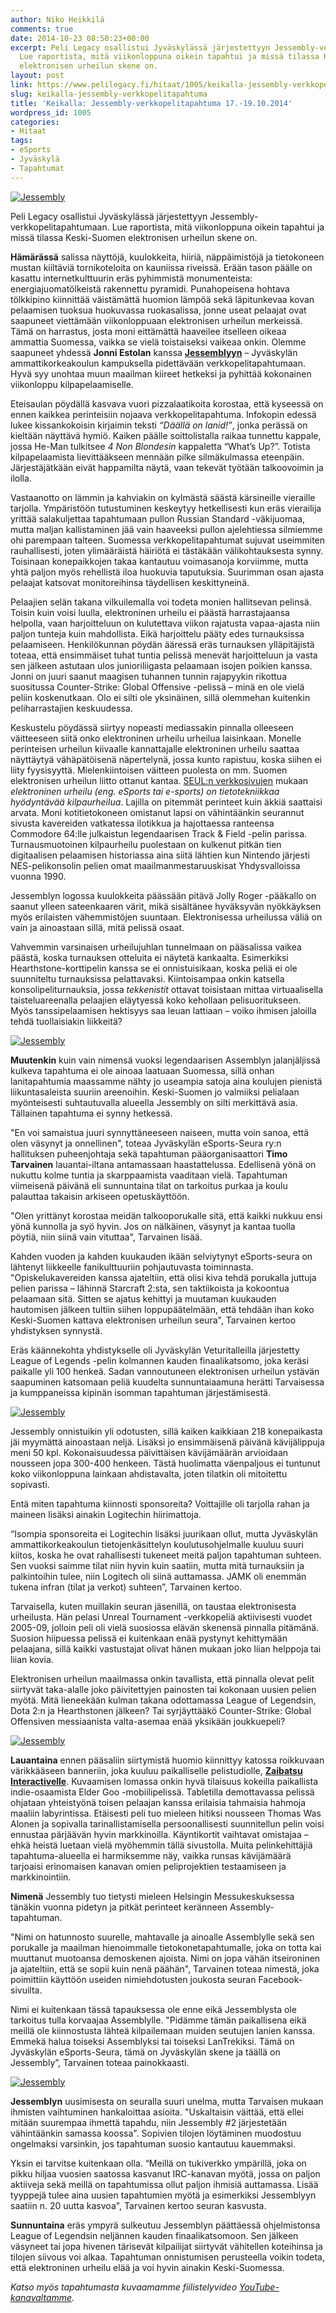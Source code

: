 ```yaml
---
author: Niko Heikkilä
comments: true
date: 2014-10-23 08:50:23+00:00
excerpt: Peli Legacy osallistui Jyväskylässä järjestettyyn Jessembly-verkkopelitapahtumaan.
  Lue raportista, mitä viikonloppuna oikein tapahtui ja missä tilassa Keski-Suomen
  elektronisen urheilun skene on.
layout: post
link: https://www.pelilegacy.fi/hitaat/1005/keikalla-jessembly-verkkopelitapahtuma
slug: keikalla-jessembly-verkkopelitapahtuma
title: 'Keikalla: Jessembly-verkkopelitapahtuma 17.-19.10.2014'
wordpress_id: 1005
categories:
- Hitaat
tags:
- eSports
- Jyväskylä
- Tapahtumat
---
```


[![Jessembly](http://www.pelilegacy.fi/wp-content/uploads/2014/10/jessembly1-1050x700.jpg)](http://www.pelilegacy.fi/wp-content/uploads/2014/10/jessembly1.jpg)



Peli Legacy osallistui Jyväskylässä järjestettyyn Jessembly-verkkopelitapahtumaan. Lue raportista, mitä viikonloppuna oikein tapahtui ja missä tilassa Keski-Suomen elektronisen urheilun skene on.



**Hämärässä** salissa näyttöjä, kuulokkeita, hiiriä, näppäimistöjä ja tietokoneen mustan kiiltäviä tornikoteloita on kauniissa riveissä. Erään tason päälle on kasattu internetkulttuurin eräs pyhimmistä monumenteista: energiajuomatölkeistä rakennettu pyramidi. Punahopeisena hohtava tölkkipino kiinnittää väistämättä huomion lämpöä sekä läpitunkevaa kovan pelaamisen tuoksua huokuvassa ruokasalissa, jonne useat pelaajat ovat saapuneet viettämään viikonloppuaan elektronisen urheilun merkeissä. Tämä on harrastus, josta moni eittämättä haaveilee itselleen oikeaa ammattia Suomessa, vaikka se vielä toistaiseksi vaikeaa onkin. Olemme saapuneet yhdessä **Jonni Estolan** kanssa [**Jessemblyyn**](http://jessembly.fi/) – Jyväskylän ammattikorkeakoulun kampuksella pidettävään verkkopelitapahtumaan. Hyvä syy unohtaa muun maailman kiireet hetkeksi ja pyhittää kokonainen viikonloppu kilpapelaamiselle.

Eteisaulan pöydällä kasvava vuori pizzalaatikoita korostaa, että kyseessä on ennen kaikkea perinteisiin nojaava verkkopelitapahtuma. Infokopin edessä lukee kissankokoisin kirjaimin teksti _“Däällä on lanid!”_, jonka perässä on kieltään näyttävä hymiö. Kaiken päälle soittolistalla raikaa tunnettu kappale, jossa He-Man tulkitsee _4 Non Blondesin_ kappaletta “What’s Up?”. Totista kilpapelaamista lievittääkseen mennään pilke silmäkulmassa eteenpäin. Järjestäjätkään eivät happamilta näytä, vaan tekevät työtään talkoovoimin ja ilolla.

Vastaanotto on lämmin ja kahviakin on kylmästä säästä kärsineille vieraille tarjolla. Ympäristöön tutustuminen keskeytyy hetkellisesti kun eräs vierailija yrittää salakuljettaa tapahtumaan pullon Russian Standard -väkijuomaa, mutta maljan kallistaminen jää vain haaveeksi pullon ajelehtiessa silmiemme ohi parempaan talteen. Suomessa verkkopelitapahtumat sujuvat useimmiten rauhallisesti, joten ylimääräistä häiriötä ei tästäkään välikohtauksesta synny. Toisinaan konepaikkojen takaa kantautuu voimasanoja korviimme, mutta yhtä paljon myös rehellistä iloa huokuvia taputuksia. Suurimman osan ajasta pelaajat katsovat monitoreihinsa täydellisen keskittyneinä.

Pelaajien selän takana vilkuilemalla voi todeta monien hallitsevan pelinsä. Toisin kuin voisi luulla, elektroninen urheilu ei päästä harrastajaansa helpolla, vaan harjoitteluun on kulutettava viikon rajatusta vapaa-ajasta niin paljon tunteja kuin mahdollista. Eikä harjoittelu pääty edes turnauksissa pelaamiseen. Henkilökunnan pöydän ääressä eräs turnauksen ylläpitäjistä toteaa, että ensimmäiset tuhat tuntia pelissä menevät harjoitteluun ja vasta sen jälkeen astutaan ulos junioriliigasta pelaamaan isojen poikien kanssa. Jonni on juuri saanut maagisen tuhannen tunnin rajapyykin rikottua suositussa Counter-Strike: Global Offensive -pelissä – minä en ole vielä peliin koskenutkaan. Olo ei silti ole yksinäinen, sillä olemmehan kuitenkin peliharrastajien keskuudessa.

Keskustelu pöydässä siirtyy nopeasti mediassakin pinnalla olleeseen väitteeseen siitä onko elektroninen urheilu urheilua laisinkaan. Monelle perinteisen urheilun kiivaalle kannattajalle elektroninen urheilu saattaa näyttäytyä vähäpätöisenä näpertelynä, jossa kunto rapistuu, koska siihen ei liity fyysisyyttä. Mielenkiintoisen väitteen puolesta on mm. Suomen elektronisen urheilun liitto ottanut kantaa. [SEUL:n verkkosivujen](http://www.seul.fi/esports/) mukaan _elektroninen urheilu (eng. eSports tai e-sports) on tietotekniikkaa hyödyntävää kilpaurheilua_. Lajilla on pitemmät perinteet kuin äkkiä saattaisi arvata. Moni kotitietokoneen omistanut lapsi on vähintäänkin seurannut sivusta kavereiden vatkatessa ilotikkua ja hajottaessa ranteensa Commodore 64:lle julkaistun legendaarisen Track & Field -pelin parissa. Turnausmuotoinen kilpaurheilu puolestaan on kulkenut pitkän tien digitaalisen pelaamisen historiassa aina siitä lähtien kun Nintendo järjesti NES-pelikonsolin pelien omat maailmanmestaruuskisat Yhdysvalloissa vuonna 1990.

Jessemblyn logossa kuulokkeita päässään pitävä Jolly Roger -pääkallo on saanut ylleen sateenkaaren värit, mikä sisältänee hyväksyvän nyökkäyksen myös erilaisten vähemmistöjen suuntaan. Elektronisessa urheilussa väliä on vain ja ainoastaan sillä, mitä pelissä osaat.

Vahvemmin varsinaisen urheilujuhlan tunnelmaan on pääsalissa vaikea päästä, koska turnauksen otteluita ei näytetä kankaalta. Esimerkiksi Hearthstone-korttipelin kanssa se ei onnistuisikaan, koska peliä ei ole suunniteltu turnauksissa pelattavaksi. Kiintoisampaa onkin katsella konsolipeliturnauksia, jossa _tekkenistit_ ottavat toisistaan mittaa virtuaalisella taisteluareenalla pelaajien eläytyessä koko kehollaan pelisuoritukseen. Myös tanssipelaamisen hektisyys saa leuan lattiaan – voiko ihmisen jaloilla tehdä tuollaisiakin liikkeitä?

[![Jessembly](http://www.pelilegacy.fi/wp-content/uploads/2014/10/jessembly2-1050x590.jpg)](http://www.pelilegacy.fi/wp-content/uploads/2014/10/jessembly2.jpg)

**Muutenkin** kuin vain nimensä vuoksi legendaarisen Assemblyn jalanjäljissä kulkeva tapahtuma ei ole ainoaa laatuaan Suomessa, sillä onhan lanitapahtumia maassamme nähty jo useampia satoja aina koulujen pienistä liikuntasaleista suuriin areenoihin. Keski-Suomen jo valmiiksi pelialaan myönteisesti suhtautuvalla alueella Jessembly on silti merkittävä asia. Tällainen tapahtuma ei synny hetkessä.

"En voi samaistua juuri synnyttäneeseen naiseen, mutta voin sanoa, että olen väsynyt ja onnellinen", toteaa Jyväskylän eSports-Seura ry:n hallituksen puheenjohtaja sekä tapahtuman pääorganisaattori **Timo Tarvainen** lauantai-iltana antamassaan haastattelussa. Edellisenä yönä on nukuttu kolme tuntia ja skarppaamista vaaditaan vielä. Tapahtuman viimeisenä päivänä eli sunnuntaina tilat on tarkoitus purkaa ja koulu palauttaa takaisin arkiseen opetuskäyttöön.

"Olen yrittänyt korostaa meidän talkooporukalle sitä, että kaikki nukkuu ensi yönä kunnolla ja syö hyvin. Jos on nälkäinen, väsynyt ja kantaa tuolla pöytiä, niin siinä vain vituttaa", Tarvainen lisää.

Kahden vuoden ja kahden kuukauden ikään selviytynyt eSports-seura on lähtenyt liikkeelle fanikulttuuriin pohjautuvasta toiminnasta. "Opiskelukavereiden kanssa ajateltiin, että olisi kiva tehdä porukalla juttuja pelien parissa – lähinnä Starcraft 2:sta, sen taktiikoista ja kokoontua pelaamaan sitä. Sitten se ajatus kehittyi ja muutaman kuukauden hautomisen jälkeen tultiin siihen loppupäätelmään, että tehdään ihan koko Keski-Suomen kattava elektronisen urheilun seura", Tarvainen kertoo yhdistyksen synnystä.

Eräs käännekohta yhdistykselle oli Jyväskylän Veturitalleilla järjestetty League of Legends -pelin kolmannen kauden finaalikatsomo, joka keräsi paikalle yli 100 henkeä. Sadan vannoutuneen elektronisen urheilun ystävän saapuminen katsomaan peliä kuudelta sunnuntaiaamuna herätti Tarvaisessa ja kumppaneissa kipinän isomman tapahtuman järjestämisestä.

[![Jessembly](http://www.pelilegacy.fi/wp-content/uploads/2014/10/jessembly4-1050x590.jpg)](http://www.pelilegacy.fi/wp-content/uploads/2014/10/jessembly4.jpg)

Jessembly onnistuikin yli odotusten, sillä kaiken kaikkiaan 218 konepaikasta jäi myymättä ainoastaan neljä. Lisäksi jo ensimmäisenä päivänä kävijälippuja meni 50 kpl. Kokonaisuudessa päivittäisen kävijämäärän arvioidaan nousseen jopa 300-400 henkeen. Tästä huolimatta väenpaljous ei tuntunut koko viikonloppuna lainkaan ahdistavalta, joten tilatkin oli mitoitettu sopivasti.

Entä miten tapahtuma kiinnosti sponsoreita? Voittajille oli tarjolla rahan ja maineen lisäksi ainakin Logitechin hiirimattoja.

“Isompia sponsoreita ei Logitechin lisäksi juurikaan ollut, mutta Jyväskylän ammattikorkeakoulun tietojenkäsittelyn koulutusohjelmalle kuuluu suuri kiitos, koska he ovat rahallisesti tukeneet meitä paljon tapahtuman suhteen. Sen vuoksi saimme tilat niin hyvin kuin saatiin, mutta mitä turnauksiin ja palkintoihin tulee, niin Logitech oli siinä auttamassa. JAMK oli enemmän tukena infran (tilat ja verkot) suhteen”, Tarvainen kertoo.

Tarvaisella, kuten muillakin seuran jäsenillä, on taustaa elektronisesta urheilusta. Hän pelasi Unreal Tournament -verkkopeliä aktiivisesti vuodet 2005-09, jolloin peli oli vielä suosiossa elävän skenensä pinnalla pitämänä. Suosion hiipuessa pelissä ei kuitenkaan enää pystynyt kehittymään pelaajana, sillä kaikki vastustajat olivat hänen mukaan joko liian helppoja tai liian kovia.

Elektronisen urheilun maailmassa onkin tavallista, että pinnalla olevat pelit siirtyvät taka-alalle joko päivitettyjen painosten tai kokonaan uusien pelien myötä. Mitä lieneekään kulman takana odottamassa League of Legendsin, Dota 2:n ja Hearthstonen jälkeen? Tai syrjäyttääkö Counter-Strike: Global Offensiven messiaanista valta-asemaa enää yksikään joukkuepeli?

[![Jessembly](http://www.pelilegacy.fi/wp-content/uploads/2014/10/jessembly3-1050x590.jpg)](http://www.pelilegacy.fi/wp-content/uploads/2014/10/jessembly3.jpg)

**Lauantaina** ennen pääsaliin siirtymistä huomio kiinnittyy katossa roikkuvaan värikkääseen banneriin, joka kuuluu paikalliselle pelistudiolle, [**Zaibatsu Interactivelle**](http://zaibatsu.fi/). Kuvaamisen lomassa onkin hyvä tilaisuus kokeilla paikallista indie-osaamista Elder Goo -mobiilipelissä. Tabletilla demottavassa pelissä ohjataan yhteistyönä toisen pelaajan kanssa erilaisia tahmaisia hahmoja maaliin labyrintissa. Etäisesti peli tuo mieleen hitiksi nousseen Thomas Was Alonen ja sopivalla tarinallistamisella persoonallisesti suunnitellun pelin voisi ennustaa pärjäävän hyvin markkinoilla. Käyntikortit vaihtavat omistajaa – ehkä heistä luetaan vielä myöhemmin tällä sivustolla. Muita pelinkehittäjiä tapahtuma-alueella ei harmiksemme näy, vaikka runsas kävijämäärä tarjoaisi erinomaisen kanavan omien peliprojektien testaamiseen ja markkinointiin.

**Nimenä** Jessembly tuo tietysti mieleen Helsingin Messukeskuksessa tänäkin vuonna pidetyn ja pitkät perinteet keränneen Assembly-tapahtuman.

"Nimi on hatunnosto suurelle, mahtavalle ja ainoalle Assemblylle sekä sen porukalle ja maailman hienoimmalle tietokonetapahtumalle, joka on totta kai muuttanut muotoansa demoskenen ajoista. Nimi on jopa vähän itseironinen ja ajateltiin, että se sopii kuin nenä päähän", Tarvainen toteaa nimestä, joka poimittiin käyttöön useiden nimiehdotusten joukosta seuran Facebook-sivuilta.

Nimi ei kuitenkaan tässä tapauksessa ole enne eikä Jessemblysta ole tarkoitus tulla korvaajaa Assemblylle. "Pidämme tämän paikallisena eikä meillä ole kiinnostusta lähteä kilpailemaan muiden seutujen lanien kanssa. Emmekä halua toiseksi Assemblyksi tai toiseksi LanTrekiksi. Tämä on Jyväskylän eSports-Seura, tämä on Jyväskylän skene ja täällä on Jessembly”, Tarvainen toteaa painokkaasti.

[![Jessembly](http://www.pelilegacy.fi/wp-content/uploads/2014/10/jessembly5-1050x590.jpg)](http://www.pelilegacy.fi/wp-content/uploads/2014/10/jessembly5.jpg)

**Jessemblyn** uusimisesta on seuralla suuri unelma, mutta Tarvaisen mukaan ihmisten vaihtuminen hankaloittaa asioita. "Uskaltaisin väittää, että ellei mitään suurempaa ihmettä tapahdu, niin Jessembly #2 järjestetään vähintäänkin samassa koossa". Sopivien tilojen löytäminen muodostuu ongelmaksi varsinkin, jos tapahtuman suosio kantautuu kauemmaksi.

Yksin ei tarvitse kuitenkaan olla. “Meillä on tukiverkko ympärillä, joka on pikku hiljaa vuosien saatossa kasvanut IRC-kanavan myötä, jossa on paljon aktiiveja sekä meillä on tapahtumissa ollut paljon ihmisiä auttamassa. Lisää tyyppejä tulee aina uusien tapahtumien myötä ja esimerkiksi Jessemblyyn saatiin n. 20 uutta kasvoa", Tarvainen kertoo seuran kasvusta.

**Sunnuntaina** eräs ympyrä sulkeutuu Jessemblyn päättäessä ohjelmistonsa League of Legendsin neljännen kauden finaalikatsomoon. Sen jälkeen väsyneet tai jopa hivenen tärisevät kilpailijat siirtyvät vähitellen koteihinsa ja tilojen siivous voi alkaa. Tapahtuman onnistumisen perusteella voikin todeta, että elektroninen urheilu elää ja voi hyvin ainakin Keski-Suomessa.

_Katso myös tapahtumasta kuvaamamme fiilistelyvideo [YouTube-kanavaltamme](http://youtu.be/vYxwVAzhgfQ)._
